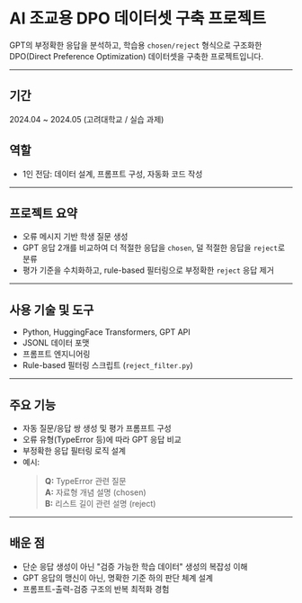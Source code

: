 # AI 조교용 DPO 데이터셋 구축 프로젝트

GPT의 부정확한 응답을 분석하고, 학습용 `chosen/reject` 형식으로 구조화한 DPO(Direct Preference Optimization) 데이터셋을 구축한 프로젝트입니다.

---

## 기간
2024.04 ~ 2024.05 (고려대학교 / 실습 과제)

## 역할
- 1인 전담: 데이터 설계, 프롬프트 구성, 자동화 코드 작성

---

## 프로젝트 요약
- 오류 메시지 기반 학생 질문 생성
- GPT 응답 2개를 비교하여 더 적절한 응답을 `chosen`, 덜 적절한 응답을 `reject`로 분류
- 평가 기준을 수치화하고, rule-based 필터링으로 부정확한 `reject` 응답 제거

---

## 사용 기술 및 도구
- Python, HuggingFace Transformers, GPT API
- JSONL 데이터 포맷
- 프롬프트 엔지니어링
- Rule-based 필터링 스크립트 (`reject_filter.py`)

---

## 주요 기능
- 자동 질문/응답 쌍 생성 및 평가 프롬프트 구성
- 오류 유형(TypeError 등)에 따라 GPT 응답 비교
- 부정확한 응답 필터링 로직 설계
- 예시:  
  > **Q:** TypeError 관련 질문  
  > **A:** 자료형 개념 설명 (chosen)  
  > **B:** 리스트 길이 관련 설명 (reject)

---

## 배운 점
- 단순 응답 생성이 아닌 "검증 가능한 학습 데이터" 생성의 복잡성 이해
- GPT 응답의 맹신이 아닌, 명확한 기준 하의 판단 체계 설계
- 프롬프트-출력-검증 구조의 반복 최적화 경험



